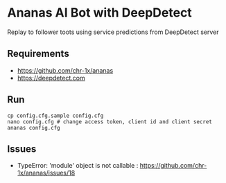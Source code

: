 # Ananas AI Bot with DeepDetect

Replay to follower toots using service predictions from DeepDetect server

## Requirements

- https://github.com/chr-1x/ananas
- https://deepdetect.com

## Run

```
cp config.cfg.sample config.cfg
nano config.cfg # change access token, client id and client secret
ananas config.cfg
```

## Issues

- TypeError: 'module' object is not callable : https://github.com/chr-1x/ananas/issues/18
